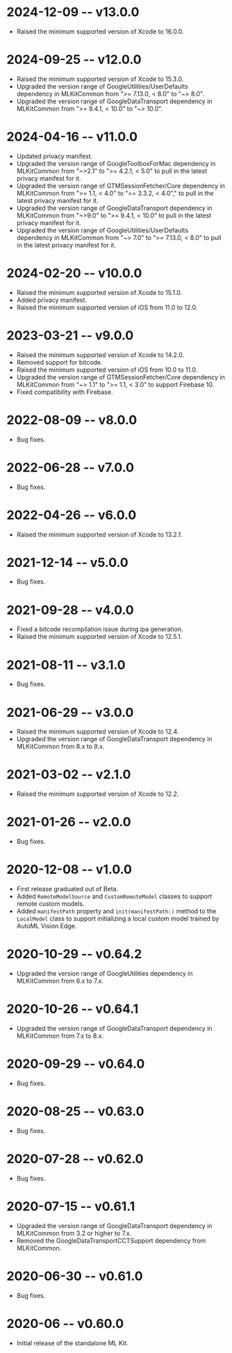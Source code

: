 # 2024-12-09 -- v13.0.0
- Raised the minimum supported version of Xcode to 16.0.0.
# 2024-09-25 -- v12.0.0
- Raised the minimum supported version of Xcode to 15.3.0.
- Upgraded the version range of GoogleUtilities/UserDefaults dependency in
  MLKitCommon from ">= 7.13.0, < 8.0" to "~> 8.0".
- Upgraded the version range of GoogleDataTransport dependency in MLKitCommon
  from ">= 9.4.1, < 10.0" to "~> 10.0".
# 2024-04-16 -- v11.0.0
- Updated privacy manifest.
- Upgraded the version range of GoogleToolboxForMac dependency in
  MLKitCommon from "~>2.1" to ">= 4.2.1, < 5.0" to pull in the latest privacy manifest for it.
- Upgraded the version range of GTMSessionFetcher/Core dependency in
  MLKitCommon from ">= 1.1, < 4.0" to ">= 3.3.2, < 4.0"," to pull in the latest privacy manifest for it.
- Upgraded the version range of GoogleDataTransport dependency in
  MLKitCommon from "~>9.0" to ">= 9.4.1, < 10.0" to pull in the latest privacy manifest for it.
- Upgraded the version range of GoogleUtilities/UserDefaults dependency in
  MLKitCommon from "~> 7.0" to ">= 7.13.0, < 8.0" to pull in the latest privacy manifest for it.
# 2024-02-20 -- v10.0.0
- Raised the minimum supported version of Xcode to 15.1.0.
- Added privacy manifest.
- Raised the minimum supported version of iOS from 11.0 to 12.0.
# 2023-03-21 -- v9.0.0
- Raised the minimum supported version of Xcode to 14.2.0.
- Removed support for bitcode.
- Raised the minimum supported version of iOS from 10.0 to 11.0.
- Upgraded the version range of GTMSessionFetcher/Core dependency in
  MLKitCommon from "~> 1.1" to ">= 1.1, < 3.0" to support Firebase 10.
- Fixed compatibility with Firebase.
# 2022-08-09 -- v8.0.0
- Bug fixes.
# 2022-06-28 -- v7.0.0
- Bug fixes.
# 2022-04-26 -- v6.0.0
- Raised the minimum supported version of Xcode to 13.2.1.
# 2021-12-14 -- v5.0.0
- Bug fixes.
# 2021-09-28 -- v4.0.0
- Fixed a bitcode recompilation issue during ipa generation.
- Raised the minimum supported version of Xcode to 12.5.1.
# 2021-08-11 -- v3.1.0
- Bug fixes.
# 2021-06-29 -- v3.0.0
- Raised the minimum supported version of Xcode to 12.4.
- Upgraded the version range of GoogleDataTransport dependency in MLKitCommon
  from 8.x to 9.x.
# 2021-03-02 -- v2.1.0
- Raised the minimum supported version of Xcode to 12.2.
# 2021-01-26 -- v2.0.0
- Bug fixes.
# 2020-12-08 -- v1.0.0
- First release graduated out of Beta.
- Added `RemoteModelSource` and `CustomRemoteModel` classes to support remote
  custom models.
- Added `manifestPath` property and `init(manifestPath:)` method to the
  `LocalModel` class to support initializing a local custom model trained by
  AutoML Vision Edge.
# 2020-10-29 -- v0.64.2
- Upgraded the version range of GoogleUtilities dependency in MLKitCommon from
  6.x to 7.x.
# 2020-10-26 -- v0.64.1
- Upgraded the version range of GoogleDataTransport dependency in MLKitCommon
  from 7.x to 8.x.
# 2020-09-29 -- v0.64.0
- Bug fixes.
# 2020-08-25 -- v0.63.0
- Bug fixes.
# 2020-07-28 -- v0.62.0
- Bug fixes.
# 2020-07-15 -- v0.61.1
- Upgraded the version range of GoogleDataTransport dependency in MLKitCommon
  from 3.2 or higher to 7.x.
- Removed the GoogleDataTransportCCTSupport dependency from MLKitCommon.
# 2020-06-30 -- v0.61.0
- Bug fixes.
# 2020-06 -- v0.60.0
- Initial release of the standalone ML Kit.

